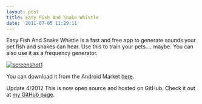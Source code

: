 ```yaml
---
layout: post
title: Easy Fish And Snake Whistle
date: '2011-07-05 11:29:11'
---
```



Easy Fish And Snake Whistle is a fast and free app to generate sounds your pet fish and snakes can hear. Use this to train your pets…. maybe. You can also use it as a frequency generator.

[![](http://66.147.244.180/~hunterda/content/images/2011/07/screenshot161-180x300.png "screenshot1")](http://66.147.244.180/~hunterda/content/images/2011/07/screenshot161.png)

You can download it from the Android Market [here](https://market.android.com/details?id=com.hunterdavis.easyfishandsnakewhistle).

Update 4/2012 This is now open source and hosted on GitHub. Check it out at [my GitHub page](https://github.com/huntergdavis).


